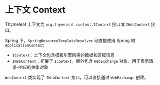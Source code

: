 # 上下文 Context

Thymeleaf 上下文为 `org.thymeleaf.context.IContext` 接口或 `IWebContext` 接口。

Spring 下，`SpringResourceTemplateResolver` 可直接使用 Spring 的 `ApplicationContext`

* `IContext`：上下文包含模板引擎所需的数据和区域信息
* `IWebContext`：扩展了 `IContext`，额外包含 `WebExchange` 对象，用于表示请求-响应的抽象对象

`WebContext` 类实现了 `IWebContext` 接口，可以直接通过 `WebExchange` 创建。

‍
